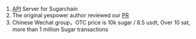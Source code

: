 1. [API](https://github.com/sugarchain-project/sugarchain/pull/22) Server for Sugarchain 
2. The original yespower author reviewed our [PR](https://github.com/sugarchain-project/api-server)
3. Chinese Wechat group，OTC price is 10k sugar / 8.5 usdt, Over 10 sat, more than 1 million Sugar transactions
